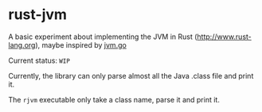rust-jvm
========

A basic experiment about implementing the JVM in Rust (http://www.rust-lang.org), maybe inspired by
[jvm.go](https://github.com/zxh0/jvm.go)

Current status: `WIP`

Currently, the library can only parse almost all the Java .class file and print it.

The `rjvm` executable only take a class name, parse it and print it.
